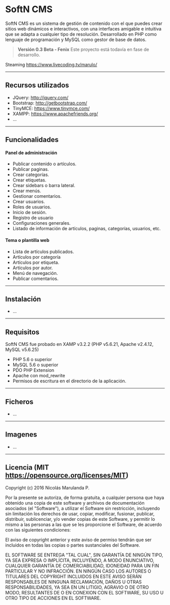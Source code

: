 SoftN CMS
===================

SoftN CMS es un sistema de gestión de contenido con el que puedes crear sitios web dinámicos e interactivos, con una interfaces amigable e intuitiva que se adapta a cualquier tipo de resolución. Desarrollado en PHP como lenguaje de programación y MySQL como gestor de base de datos.

> **Versión 0.3 Beta - Fenix** Este proyecto está todavía en fase de desarrollo.

Steaming https://www.livecoding.tv/marulo/

----------

Recursos utilizados
-------------

- JQuery: http://jquery.com/
- Bootstrap: http://getbootstrap.com/
- TinyMCE: https://www.tinymce.com/
- XAMPP: https://www.apachefriends.org/
- ...

----------

Funcionalidades
-------------

#### Panel de administración

- Publicar contenido o artículos.
- Publicar paginas.
- Crear categorías.
- Crear etiquetas.
- Crear sidebars o barra lateral.
- Crear menús.
- Gestionar comentarios.
- Crear usuarios.
- Roles de usuarios.
- Inicio de sesión.
- Registro de usuario
- Configuraciones generales.
- Listado de información de artículos, paginas, categorías, usuarios, etc.

#### Tema o plantilla web

- Lista de artículos publicados.
- Artículos por categoría
- Artículos por etiqueta.
- Artículos por autor.
- Menú de navegación.
- Publicar comentarios.

----------

Instalación
-------------------

- ...

----------

Requisitos
-------------

SoftN CMS fue probado en XAMP v3.2.2 (PHP v5.6.21, Apache v2.4.12, MySQL v5.6.25)

- PHP 5.6 o superior
- MySQL 5.6 o superior
- PDO PHP Extension
- Apache con mod_rewrite
- Permisos de escritura en el directorio de la aplicación.

----------

Ficheros
--------------------

- ...

----------

Imagenes
--------------------

- ...

----------

Licencia (MIT https://opensource.org/licenses/MIT)
--------------------


Copyright (c) 2016 Nicolás Marulanda P.

Por la presente se autoriza, de forma gratuita, a cualquier persona que haya obtenido una copia de este software y archivos de documentación asociados (el "Software"), a utilizar el Software sin restricción, incluyendo sin limitación los derechos de usar, copiar, modificar, fusionar, publicar, distribuir, sublicenciar, y/o vender copias de este Software, y permitir lo mismo a las personas a las que se les proporcione el Software, de acuerdo con las siguientes condiciones:

El aviso de copyright anterior y este aviso de permiso tendrán que ser incluidos en todas las copias o partes sustanciales del Software.

EL SOFTWARE SE ENTREGA "TAL CUAL", SIN GARANTÍA DE NINGÚN TIPO, YA SEA EXPRESA O IMPLÍCITA, INCLUYENDO, A MODO ENUNCIATIVO, CUALQUIER GARANTÍA DE COMERCIABILIDAD, IDONEIDAD PARA UN FIN PARTICULAR Y NO INFRACCIÓN. EN NINGÚN CASO LOS AUTORES O TITULARES DEL COPYRIGHT INCLUIDOS EN ESTE AVISO SERÁN RESPONSABLES DE NINGUNA RECLAMACIÓN, DAÑOS U OTRAS RESPONSABILIDADES, YA SEA EN UN LITIGIO, AGRAVIO O DE OTRO MODO, RESULTANTES DE O EN CONEXION CON EL SOFTWARE, SU USO U OTRO TIPO DE ACCIONES EN EL SOFTWARE.